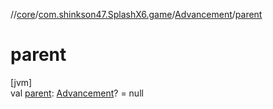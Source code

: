 //[core](../../../index.md)/[com.shinkson47.SplashX6.game](../index.md)/[Advancement](index.md)/[parent](parent.md)

# parent

[jvm]\
val [parent](parent.md): [Advancement](index.md)? = null
